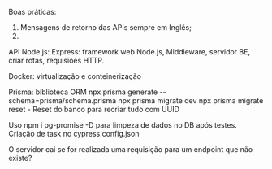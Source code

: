 Boas práticas:
1. Mensagens de retorno das APIs sempre em Inglês;
2. 

API
Node.js: 
Express: framework web Node.js, Middleware, servidor BE, criar rotas, requisiões HTTP.

Docker: virtualização e conteinerização

Prisma: biblioteca ORM
    npx prisma generate --schema=prisma/schema.prisma
    npx prisma migrate dev
    npx prisma migrate reset - Reset do banco para recriar tudo com UUID

Uso npm i pg-promise -D para limpeza de dados no DB após testes.
Criação de task no cypress.config.json

O servidor cai se for realizada uma requisição para um endpoint que não existe?
